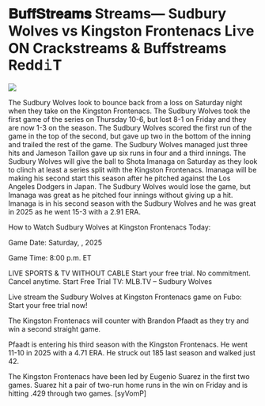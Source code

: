 # 𝐁𝐮𝐟𝐟𝐒𝐭𝐫𝐞𝐚𝐦𝐬 Streams— Sudbury Wolves vs Kingston Frontenacs Li𝚟e ON Crackstreams & Buffstreams Redd𝚒T  
  
  
[![](https://i.imgur.com/qSNzIqt.png)](https://movie.rssnews.media/fBATJhTxV.php)  
  
The Sudbury Wolves look to bounce back from a loss on Saturday night when they take on the Kingston Frontenacs. The Sudbury Wolves took the first game of the series on Thursday 10-6, but lost 8-1 on Friday and they are now 1-3 on the season. The Sudbury Wolves scored the first run of the game in the top of the second, but gave up two in the bottom of the inning and trailed the rest of the game. The Sudbury Wolves managed just three hits and Jameson Taillon gave up six runs in four and a third innings. The Sudbury Wolves will give the ball to Shota Imanaga on Saturday as they look to clinch at least a series split with the Kingston Frontenacs. Imanaga will be making his second start this season after he pitched against the Los Angeles Dodgers in Japan. The Sudbury Wolves would lose the game, but Imanaga was great as he pitched four innings without giving up a hit. Imanaga is in his second season with the Sudbury Wolves and he was great in 2025 as he went 15-3 with a 2.91 ERA.

How to Watch Sudbury Wolves at Kingston Frontenacs Today:

Game Date: Saturday, , 2025

Game Time: 8:00 p.m. ET

LIVE SPORTS & TV WITHOUT CABLE
Start your free trial. No commitment. Cancel anytime.
Start Free Trial
TV: MLB.TV – Sudbury Wolves

Live stream the Sudbury Wolves at Kingston Frontenacs game on Fubo: Start your free trial now!

The Kingston Frontenacs will counter with Brandon Pfaadt as they try and win a second straight game.

Pfaadt is entering his third season with the Kingston Frontenacs. He went 11-10 in 2025 with a 4.71 ERA. He struck out 185 last season and walked just 42.

The Kingston Frontenacs have been led by Eugenio Suarez in the first two games. Suarez hit a pair of two-run home runs in the win on Friday and is hitting .429 through two games. [syVomP]